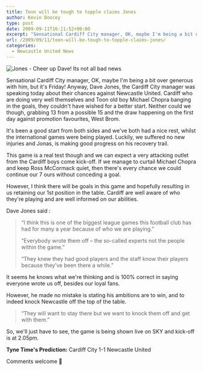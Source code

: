 ```yaml
---
title: Toon will be tough to topple claims Jones
author: Kevin Doocey
type: post
date: 2009-09-11T16:11:52+00:00
excerpt: "Sensational Cardiff City manager, OK, maybe I'm being a bit over generous with him, but it's.."
url: /2009/09/11/toon-will-be-tough-to-topple-claims-jones/
categories:
  - Newcastle United News
---
```


![Jones - Cheer up Dave! Its not all bad news](https://i.telegraph.co.uk/telegraph/multimedia/archive/01015/dave-jones_1015597c.jpg)

Sensational Cardiff City manager, OK, maybe I'm being a bit over generous with him, but it's Friday! Anyway, Dave Jones, the Cardiff City manager was speaking today about their chances against Newcastle United. Cardiff who are doing very well themselves and Toon old boy Michael Chopra banging in the goals, they couldn't have wished for a better start. Neither could we  though, grabbing 13 from a possible 15 and the draw happening on the first day against promotion favourites, West Brom.

It's been a good start from both sides and we've both had a nice rest, whilst the international games were being played. Luckily, we suffered no new injuries and Jonas, is making good progress on his recovery trail.

This game is a real test though and we can expect a very attacking outlet from the Cardiff boys come kick-off. If we manage to curtail Michael Chopra and keep Ross McCormack quiet, then there's every chance we could continue our 7 ours without conceding a goal.

However, I think there will be goals in this game and hopefully resulting in us retaining our 1st position in the table. Cardiff are well aware of who they're playing and are well informed on our abilities.

Dave Jones said :

> “I think this is one of the biggest league games this football club has had for many a year because of who we are playing.”
>
> “Everybody wrote them off – the so-called experts not the people within the game.”
>
> “They knew they had good players and the staff know their players because they’ve been there a while.”

It seems he knows what we're thinking and is 100% correct in saying everyone wrote us off, besides our loyal fans.

However, he made no mistake is stating his ambitions are to win, and to indeed knock Newcastle off the top of the table.

> “They will want to stay there but we want to knock them off and get with them.”

So, we'll just have to see, the game is being shown live on SKY and kick-off is at 2.05pm.

**Tyne Time's Prediction:** Cardiff City 1-1 Newcastle United

Comments welcome 🙂
